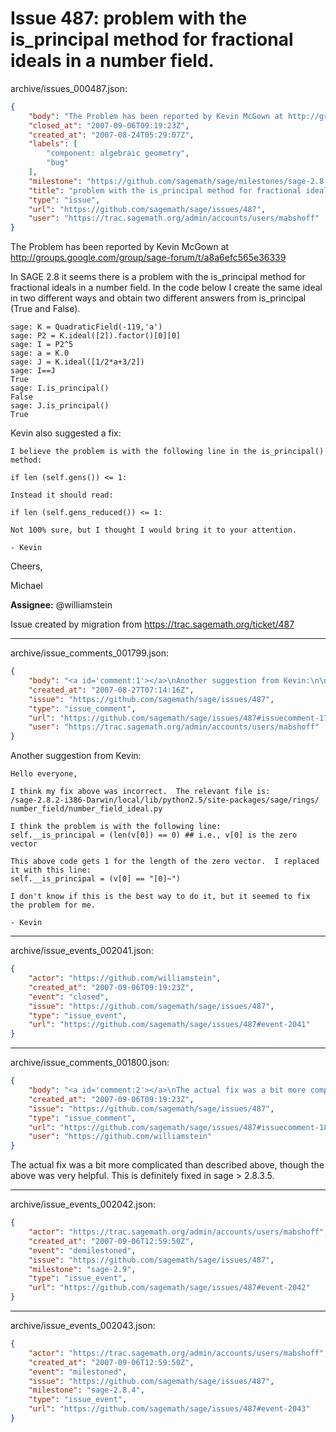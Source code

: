 # Issue 487: problem with the is_principal method for fractional ideals in a number field.

archive/issues_000487.json:
```json
{
    "body": "The Problem has been reported by Kevin McGown at http://groups.google.com/group/sage-forum/t/a8a6efc565e36339\n\nIn SAGE 2.8 it seems there is a problem with the is_principal method\nfor fractional ideals in a number field.  In the code below I create\nthe same ideal in two different ways and obtain two different answers\nfrom is_principal (True and False). \n\n```\nsage: K = QuadraticField(-119,'a')\nsage: P2 = K.ideal([2]).factor()[0][0]\nsage: I = P2^5\nsage: a = K.0\nsage: J = K.ideal([1/2*a+3/2])\nsage: I==J\nTrue\nsage: I.is_principal()\nFalse\nsage: J.is_principal()\nTrue\n```\n\nKevin also suggested a fix:\n\n```\nI believe the problem is with the following line in the is_principal()\nmethod:\n\nif len (self.gens()) <= 1:\n\nInstead it should read:\n\nif len (self.gens_reduced()) <= 1:\n\nNot 100% sure, but I thought I would bring it to your attention.\n\n- Kevin\n```\n\nCheers,\n\nMichael\n\n**Assignee:** @williamstein\n\nIssue created by migration from https://trac.sagemath.org/ticket/487\n\n",
    "closed_at": "2007-09-06T09:19:23Z",
    "created_at": "2007-08-24T05:29:07Z",
    "labels": [
        "component: algebraic geometry",
        "bug"
    ],
    "milestone": "https://github.com/sagemath/sage/milestones/sage-2.8.4",
    "title": "problem with the is_principal method for fractional ideals in a number field.",
    "type": "issue",
    "url": "https://github.com/sagemath/sage/issues/487",
    "user": "https://trac.sagemath.org/admin/accounts/users/mabshoff"
}
```
The Problem has been reported by Kevin McGown at http://groups.google.com/group/sage-forum/t/a8a6efc565e36339

In SAGE 2.8 it seems there is a problem with the is_principal method
for fractional ideals in a number field.  In the code below I create
the same ideal in two different ways and obtain two different answers
from is_principal (True and False). 

```
sage: K = QuadraticField(-119,'a')
sage: P2 = K.ideal([2]).factor()[0][0]
sage: I = P2^5
sage: a = K.0
sage: J = K.ideal([1/2*a+3/2])
sage: I==J
True
sage: I.is_principal()
False
sage: J.is_principal()
True
```

Kevin also suggested a fix:

```
I believe the problem is with the following line in the is_principal()
method:

if len (self.gens()) <= 1:

Instead it should read:

if len (self.gens_reduced()) <= 1:

Not 100% sure, but I thought I would bring it to your attention.

- Kevin
```

Cheers,

Michael

**Assignee:** @williamstein

Issue created by migration from https://trac.sagemath.org/ticket/487





---

archive/issue_comments_001799.json:
```json
{
    "body": "<a id='comment:1'></a>\nAnother suggestion from Kevin:\n\n```\nHello everyone,\n\nI think my fix above was incorrect.  The relevant file is:\n/sage-2.8.2-i386-Darwin/local/lib/python2.5/site-packages/sage/rings/\nnumber_field/number_field_ideal.py\n\nI think the problem is with the following line:\nself.__is_principal = (len(v[0]) == 0) ## i.e., v[0] is the zero\nvector\n\nThis above code gets 1 for the length of the zero vector.  I replaced\nit with this line:\nself.__is_principal = (v[0] == \"[0]~\")\n\nI don't know if this is the best way to do it, but it seemed to fix\nthe problem for me.\n\n- Kevin \n```",
    "created_at": "2007-08-27T07:14:16Z",
    "issue": "https://github.com/sagemath/sage/issues/487",
    "type": "issue_comment",
    "url": "https://github.com/sagemath/sage/issues/487#issuecomment-1799",
    "user": "https://trac.sagemath.org/admin/accounts/users/mabshoff"
}
```

<a id='comment:1'></a>
Another suggestion from Kevin:

```
Hello everyone,

I think my fix above was incorrect.  The relevant file is:
/sage-2.8.2-i386-Darwin/local/lib/python2.5/site-packages/sage/rings/
number_field/number_field_ideal.py

I think the problem is with the following line:
self.__is_principal = (len(v[0]) == 0) ## i.e., v[0] is the zero
vector

This above code gets 1 for the length of the zero vector.  I replaced
it with this line:
self.__is_principal = (v[0] == "[0]~")

I don't know if this is the best way to do it, but it seemed to fix
the problem for me.

- Kevin 
```



---

archive/issue_events_002041.json:
```json
{
    "actor": "https://github.com/williamstein",
    "created_at": "2007-09-06T09:19:23Z",
    "event": "closed",
    "issue": "https://github.com/sagemath/sage/issues/487",
    "type": "issue_event",
    "url": "https://github.com/sagemath/sage/issues/487#event-2041"
}
```



---

archive/issue_comments_001800.json:
```json
{
    "body": "<a id='comment:2'></a>\nThe actual fix was a bit more complicated than described above, though the above was very helpful.\nThis is definitely fixed in sage > 2.8.3.5.",
    "created_at": "2007-09-06T09:19:23Z",
    "issue": "https://github.com/sagemath/sage/issues/487",
    "type": "issue_comment",
    "url": "https://github.com/sagemath/sage/issues/487#issuecomment-1800",
    "user": "https://github.com/williamstein"
}
```

<a id='comment:2'></a>
The actual fix was a bit more complicated than described above, though the above was very helpful.
This is definitely fixed in sage > 2.8.3.5.



---

archive/issue_events_002042.json:
```json
{
    "actor": "https://trac.sagemath.org/admin/accounts/users/mabshoff",
    "created_at": "2007-09-06T12:59:50Z",
    "event": "demilestoned",
    "issue": "https://github.com/sagemath/sage/issues/487",
    "milestone": "sage-2.9",
    "type": "issue_event",
    "url": "https://github.com/sagemath/sage/issues/487#event-2042"
}
```



---

archive/issue_events_002043.json:
```json
{
    "actor": "https://trac.sagemath.org/admin/accounts/users/mabshoff",
    "created_at": "2007-09-06T12:59:50Z",
    "event": "milestoned",
    "issue": "https://github.com/sagemath/sage/issues/487",
    "milestone": "sage-2.8.4",
    "type": "issue_event",
    "url": "https://github.com/sagemath/sage/issues/487#event-2043"
}
```
